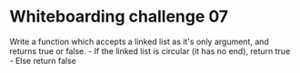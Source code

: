 # Whiteboarding challenge 07

Write a function which accepts a linked list as it's only argument, and returns true or false. - If the linked list is circular (it has no end), return true - Else return false
